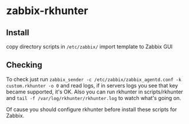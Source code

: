 # zabbix-rkhunter

## Install

copy directory scripts in `/etc/zabbix/`
import template to Zabbix GUI

## Checking

To check just run `zabbix_sender -c /etc/zabbix/zabbix_agentd.conf -k custom.rkhunter -o 0`
and read logs, if in servers logs you see that key became supported, it's OK.
Also you can run rkhunter in scripts/rkhunter and `tail -f /var/log/rkhunter/rkhunter.log` to watch what's going on.

Of cause you should configure rkhunter before install these scripts for Zabbix.


